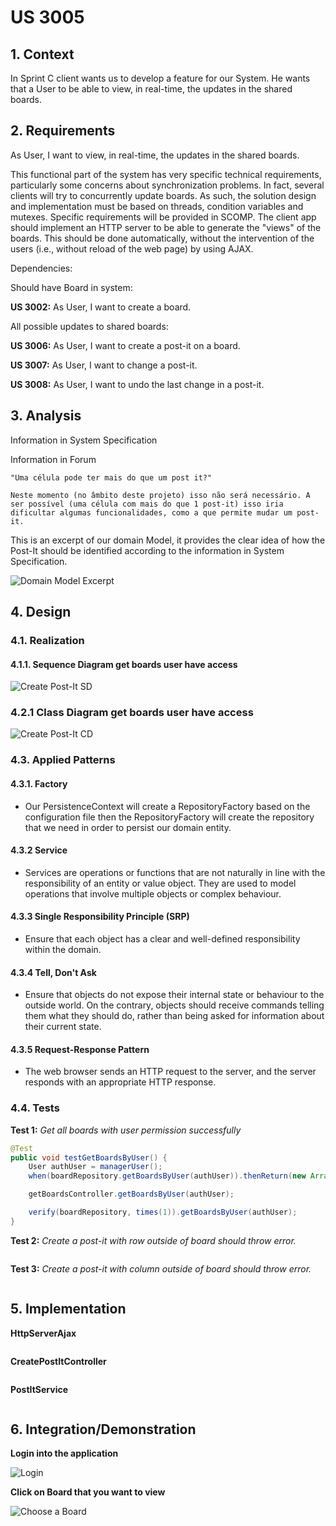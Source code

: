 # US 3005

## 1. Context

In Sprint C client wants us to develop a feature for our System. He wants that a User to be able to view, in real-time, the updates in the shared boards.

## 2. Requirements

As User, I want to view, in real-time, the updates in the shared boards.

This functional part of the system has very specific technical requirements, particularly some concerns about synchronization problems. 
In fact, several clients will try to concurrently update boards. 
As such, the solution design and implementation must be based on threads, condition variables and mutexes. Specific requirements will be provided in SCOMP.
The client app should implement an HTTP server to be able to generate the "views" of the boards. This should be done automatically, without the intervention of the users (i.e., without reload of the web page) by using AJAX.

Dependencies:

Should have Board in system:

**US 3002:** As User, I want to create a board.

All possible updates to shared boards:

**US 3006:** As User, I want to create a post-it on a board.

**US 3007:** As User, I want to change a post-it.

**US 3008:** As User, I want to undo the last change in a post-it.


## 3. Analysis

Information in System Specification



Information in Forum

    "Uma célula pode ter mais do que um post it?" 

    Neste momento (no âmbito deste projeto) isso não será necessário. A ser possível (uma célula com mais do que 1 post-it) isso iria dificultar algumas funcionalidades, como a que permite mudar um post-it.



This is an excerpt of our domain Model, it provides the clear idea of how the Post-It should be identified according to the information in System Specification.

![Domain Model Excerpt](Analysis/DomainModelExcerpt.svg)

## 4. Design

### 4.1. Realization

#### 4.1.1. Sequence Diagram get boards user have access

![Create Post-It SD](SD/UserAccessBoards-SD.svg)

### 4.2.1 Class Diagram get boards user have access

![Create Post-It CD](CD/UserAccessBoards-CD.svg)

### 4.3. Applied Patterns

#### 4.3.1. Factory

- Our PersistenceContext will create a RepositoryFactory based on the configuration file then the RepositoryFactory will create the repository that we need in order to persist our domain entity.

#### 4.3.2 Service

- Services are operations or functions that are not naturally in line with the responsibility of an entity or value object. They are used to model operations that involve multiple objects or complex behaviour.

#### 4.3.3 Single Responsibility Principle (SRP)

- Ensure that each object has a clear and well-defined responsibility within the domain.

#### 4.3.4 Tell, Don't Ask

- Ensure that objects do not expose their internal state or behaviour to the outside world. On the contrary, objects should receive commands telling them what they should do, rather than being asked for information about their current state.


#### 4.3.5 Request-Response Pattern

- The web browser sends an HTTP request to the server, and the server responds with an appropriate HTTP response.

### 4.4. Tests

**Test 1:** *Get all boards with user permission successfully*

```Java
@Test
public void testGetBoardsByUser() {
    User authUser = managerUser();
    when(boardRepository.getBoardsByUser(authUser)).thenReturn(new ArrayList<>());

    getBoardsController.getBoardsByUser(authUser);

    verify(boardRepository, times(1)).getBoardsByUser(authUser);
}
```

**Test 2:** *Create a post-it with row outside of board should throw error.*

```Java

```

**Test 3:** *Create a post-it with column outside of board should throw error.*

```Java

```

## 5. Implementation

**HttpServerAjax**

```Java

````

**CreatePostItController**

```Java

````

**PostItService**

```Java

````

## 6. Integration/Demonstration

**Login into the application**

![Login](Demonstration/Login.png)


**Click on Board that you want to view**

![Choose a Board](Demonstration/ChooseBoard.png)
